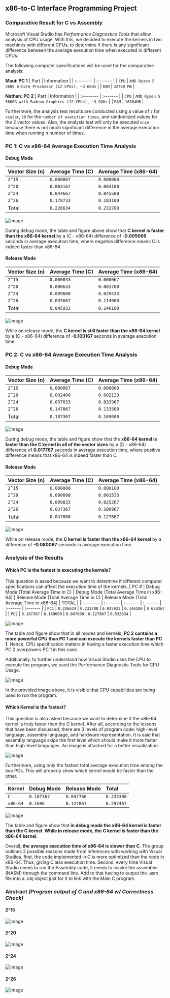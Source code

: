 ## x86-to-C Interface Programming Project

### Comparative Result for C vs Assembly

Microsoft Visual Studio has *Performance Diagnostics Tools* that allow analysis of CPU usage. With this, we decided to execute the kernels in two machines with different CPUs, to determine if there is any significant difference between the average execution time when executed in different CPUs.

The following computer specifications will be used for the comparative analysis:

**Maui: PC 1**
| Part | Information |
| :-------- | :------- | 
| `CPU` | `AMD Ryzen 5 3600 6-Core Processor (12 CPUs), ~3.6GHz` |
| `RAM` | `32768 MB` |

**Nathan: PC 2**
| Part | Information |
| :-------- | :------- | 
| `CPU` | `AMD Ryzen 5 5600G with Radeon Graphics (12 CPUs), ~3.9GHz` |
| `RAM` | `16384MB` |

Furthermore, the analysis test results are conducted using a value of `2` for `scalar`, `30` for the `number of execution times`, and randomized values for the 2 vector values. Also, the analysis test will only be executed `once` because there is not 
much significant difference in the average execution time when running n number of times.

### PC 1: C vs x86-64 Average Execution Time Analysis
#### Debug Mode
| Vector Size (n) | Average Time (C) | Average Time (x86-64) | 
| :-------- | :------- | :------- | 
| `2^15` | `0.000067` | `0.000000` |
| `2^20` | `0.003167` | `0.003100` |
| `2^24` | `0.044667` | `0.045500` |
| `2^26` | `0.178733` | `0.183100` |
| Total | `0.226634` | `0.231700` |

![image](https://github.com/mauries-lopez/LBYARCH-SAXPY/assets/102708347/25ed9b4d-0caa-4f4e-a596-d02943af22f7)

During debug mode, the table and figure above show that **C kernel is faster than the x86-64 kernel** by a (C - x86-64) difference of **-0.005066** seconds in average execution time, where negative difference means C is indeed faster than x86-64.

#### Release Mode
| Vector Size (n) | Average Time (C) | Average Time (x86-64) | 
| :-------- | :------- | :------- | 
| `2^15` | `0.000033` | `0.000067` |
| `2^20` | `0.000633` | `0.001700` |
| `2^24` | `0.009600` | `0.029433` |
| `2^26` | `0.035667` | `0.114900` |
| Total | `0.045933` | `0.146100` |

![image](https://github.com/mauries-lopez/LBYARCH-SAXPY/assets/102708347/97ac4101-13f8-4e8f-afd9-afee2e39ab29)

While on release mode, the **C kernel is still faster than the x86-64 kernel** by a (C - x86-64) difference of **-0.100167** seconds in average execution time. 

### PC 2: C vs x86-64 Average Execution Time Analysis
#### Debug Mode
| Vector Size (n) | Average Time (C) | Average Time (x86-64) | 
| :-------- | :------- | :------- | 
| `2^15` | `0.000067` | `0.000000` |
| `2^20` | `0.002400` | `0.002133` |
| `2^24` | `0.037033` | `0.033967` |
| `2^26` | `0.147867` | `0.133500` |
| Total | `0.187367` | `0.169600` |

![image](https://github.com/mauries-lopez/LBYARCH-SAXPY/assets/102708347/c4a930da-f228-49d1-a71b-8ea33b85e9ff)

During debug mode, the table and figure show that the **x86-64 kernel is faster than the C kernel in all of the vector sizes** by a (C - x86-64) difference of **0.017767** seconds in average execution time, where positive difference means that x86-64 is indeed faster than C.

#### Release Mode
| Vector Size (n) | Average Time (C) | Average Time (x86-64) | 
| :-------- | :------- | :------- | 
| `2^15` | `0.000000` | `0.000100` |
| `2^20` | `0.000600` | `0.001533` |
| `2^24` | `0.009833` | `0.025267` |
| `2^26` | `0.037367` | `0.100967` |
| Total | `0.047800` | `0.127867` |

![image](https://github.com/mauries-lopez/LBYARCH-SAXPY/assets/102708347/11928a49-51bc-4549-9f69-56d528608763)

While on release mode, the **C kernel is faster than the x86-64 kernel** by a difference of **-0.080067** seconds in average execution time. 

### Analysis of the Results
#### Which PC is the fastest in executing the kernels?
This question is asked because we want to determine if different computer specifications can affect the execution time of the kernels.
| PC # | Debug Mode (Total Average Time in C) | Debug Mode (Total Average Time in x86-64) | Release Mode (Total Average Time in C) | Release Mode (Total Average Time in x86-64) | TOTAL |
| :-------- | :------- | :------- | :------- | :------- | :------- | 
| `PC1` | `0.226634` | `0.231700` | `0.045933` | `0.146100` | `0.650367` |
| `PC2` | `0.187367` | `0.169600` | `0.047800` | `0.127867` | `0.532634` |

![image](https://github.com/mauries-lopez/LBYARCH-SAXPY/assets/102708347/f4b8ee08-8232-44d0-8d7d-3a3b24b2192d)

The table and figure show that in all modes and kernels, **PC 2 contains a more powerful CPU than PC 1 and can execute the kernels faster than PC 1**. Hence, CPU specification matters in having a faster execution time which PC 2 overpowers PC 1 in this case.

Additionally, to further understand how Visual Studio uses the CPU to execute the program, we used the Performance Diagnostic Tools for CPU Usage.

![image](https://github.com/mauries-lopez/LBYARCH-SAXPY/assets/102708347/b26672ae-fa75-4682-9a79-e0e333a8a6d1)

In the provided image above, it is visible that CPU capabilities are being used to run the program.

#### Which Kernel is the fastest?
This question is also asked because we want to determine if the x86-64 kernel is truly faster than the C kernel. After all, according to the lessons that have been discussed, there are 3 levels of program code: high-level language, assembly language, and hardware representation.
It is said that assembly language skips the first level which should make it more faster than high-level languages. An image is attached for a better visualization.

![image](https://github.com/mauries-lopez/LBYARCH-SAXPY/assets/102708347/24885e11-a8d5-45ff-8fb5-e3a051b0b9db)

Furthermore, using only the fastest total average execution time among the two PCs. This will properly show which kernel would be faster than the other.

| Kernel | Debug Mode | Release Mode | Total |
| :-------- | :------- | :------- | :------- | 
| `C` | `0.187367` | `0.047766` | `0.233300` | 
| `x86-64` | `0.1696` | `0.127867` | `0.297467` |

![image](https://github.com/mauries-lopez/LBYARCH-SAXPY/assets/102708347/eb7c82c1-845a-4b07-902b-3c6fd4f7cfc4)

The table and figure show that **in debug mode the x86-64 kernel is faster than the C kernel. While in release mode, the C kernel is faster than the x86-64 kernel**.

Overall, **the average execution time of x86-64 is slower than C**. The group outlines 2 possible reasons made from inferences with working with Visual Studios, first, the code implemented in C is more optimized than the code in x86-64. Thus, giving C less execution time. Second, every time Visual Studio needs to run the Assembly code, it needs to invoke the assembler (NASM) through the command line. Add to that having to output the .asm file into a .obj object just for it to link with the Main C program.

### Abstract *(Program output of C and x86-64 w/ Correctness Check)*
#### 2^15
![image](https://github.com/mauries-lopez/LBYARCH-SAXPY/assets/102708347/b8043746-4d28-49a9-be9a-58b17f1507fb)
#### 2^20
![image](https://github.com/mauries-lopez/LBYARCH-SAXPY/assets/102708347/b579344d-c391-4b19-8506-04a26e3ff419)
#### 2^24
![image](https://github.com/mauries-lopez/LBYARCH-SAXPY/assets/102708347/1c583416-b4ec-4be0-b64e-420ddcb6fc0b)
#### 2^26
![image](https://github.com/mauries-lopez/LBYARCH-SAXPY/assets/102708347/2353b4b0-20cb-4d25-bd87-485f144b8083)


